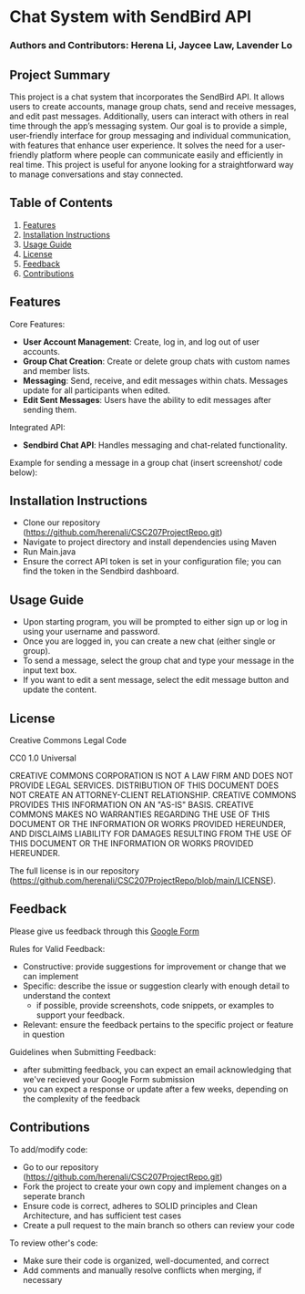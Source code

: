# Chat System with SendBird API 

### Authors and Contributors: Herena Li, Jaycee Law, Lavender Lo

## Project Summary 
This project is a chat system that incorporates the SendBird API. It allows users to create 
accounts, manage group chats, send and receive messages, and edit past messages. Additionally, users can 
interact with others in real time through the app’s messaging system. Our goal is to provide a simple, user-friendly 
interface for group messaging and individual communication, with features that enhance user experience. It solves the need for
a user-friendly platform where people can communicate easily and efficiently in real time. This project is useful for anyone
looking for a straightforward way to manage conversations and stay connected.

## Table of Contents
1. [Features](#features)
2. [Installation Instructions](#installation-instructions)
3. [Usage Guide](#usage-guide)
4. [License](#license)
5. [Feedback](#feedback)
6. [Contributions](#contributions)

## Features
Core Features: 
- **User Account Management**: Create, log in, and log out of user accounts.
- **Group Chat Creation**: Create or delete group chats with custom names and member lists.
- **Messaging**: Send, receive, and edit messages within chats. Messages update for all participants when edited.
- **Edit Sent Messages**: Users have the ability to edit messages after sending them.

Integrated API: 
- **Sendbird Chat API**: Handles messaging and chat-related functionality.
  
Example for sending a message in a group chat (insert screenshot/ code below): 

## Installation Instructions
- Clone our repository (https://github.com/herenali/CSC207ProjectRepo.git)
- Navigate to project directory and install dependencies using Maven 
- Run Main.java 
- Ensure the correct API token is set in your configuration file; you can find the token in the Sendbird dashboard. 

## Usage Guide
- Upon starting program, you will be prompted to either sign up or log in using your username and password.
- Once you are logged in, you can create a new chat (either single or group). 
- To send a message, select the group chat and type your message in the input text box. 
- If you want to edit a sent message, select the edit message button and update the content. 

## License 
Creative Commons Legal Code

CC0 1.0 Universal

 CREATIVE COMMONS CORPORATION IS NOT A LAW FIRM AND DOES NOT PROVIDE
 LEGAL SERVICES. DISTRIBUTION OF THIS DOCUMENT DOES NOT CREATE AN
 ATTORNEY-CLIENT RELATIONSHIP. CREATIVE COMMONS PROVIDES THIS
 INFORMATION ON AN "AS-IS" BASIS. CREATIVE COMMONS MAKES NO WARRANTIES
 REGARDING THE USE OF THIS DOCUMENT OR THE INFORMATION OR WORKS
 PROVIDED HEREUNDER, AND DISCLAIMS LIABILITY FOR DAMAGES RESULTING FROM
 THE USE OF THIS DOCUMENT OR THE INFORMATION OR WORKS PROVIDED
 HEREUNDER.
    
The full license is in our repository (https://github.com/herenali/CSC207ProjectRepo/blob/main/LICENSE). 

## Feedback
Please give us feedback through this [Google Form](https://docs.google.com/forms/d/e/1FAIpQLSdOlmT7c9pwKURW5UtzZlsilaJc4CuWSx9LaYJjVjzzRQOrZA/viewform?usp=sf_link)

Rules for Valid Feedback:
   - Constructive: provide suggestions for improvement or change that we can implement
   - Specific: describe the issue or suggestion clearly with enough detail to understand the context
      - if possible, provide screenshots, code snippets, or examples to support your feedback.
   - Relevant: ensure the feedback pertains to the specific project or feature in question

Guidelines when Submitting Feedback:
   - after submitting feedback, you can expect an email acknowledging that we've recieved your Google Form submission 
   - you can expect a response or update after a few weeks, depending on the complexity of the feedback

## Contributions 
To add/modify code:
- Go to our repository (https://github.com/herenali/CSC207ProjectRepo.git)
- Fork the project to create your own copy and implement changes on a seperate branch
- Ensure code is correct, adheres to SOLID principles and Clean Architecture, and has sufficient test cases
- Create a pull request to the main branch so others can review your code

To review other's code:
- Make sure their code is organized, well-documented, and correct
- Add comments and manually resolve conflicts when merging, if necessary
